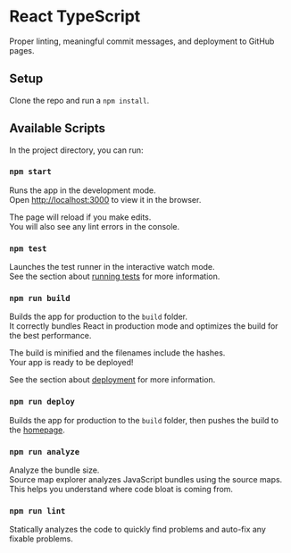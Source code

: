 # React TypeScript

Proper linting, meaningful commit messages, and deployment to GitHub pages.

## Setup

Clone the repo and run a `npm install`.

## Available Scripts

In the project directory, you can run:

### `npm start`

Runs the app in the development mode.<br />
Open [http://localhost:3000](http://localhost:3000) to view it in the browser.

The page will reload if you make edits.<br />
You will also see any lint errors in the console.

### `npm test`

Launches the test runner in the interactive watch mode.<br />
See the section about [running tests](https://facebook.github.io/create-react-app/docs/running-tests) for more information.

### `npm run build`

Builds the app for production to the `build` folder.<br />
It correctly bundles React in production mode and optimizes the build for the best performance.

The build is minified and the filenames include the hashes.<br />
Your app is ready to be deployed!

See the section about [deployment](https://facebook.github.io/create-react-app/docs/deployment) for more information.

### `npm run deploy`

Builds the app for production to the `build` folder, then pushes the build to the [homepage](https://ahmednkhan24.github.io/tracker-web/).

### `npm run analyze`

Analyze the bundle size.<br />
Source map explorer analyzes JavaScript bundles using the source maps. This helps you understand where code bloat is coming from.

### `npm run lint`

Statically analyzes the code to quickly find problems and auto-fix any fixable problems.
